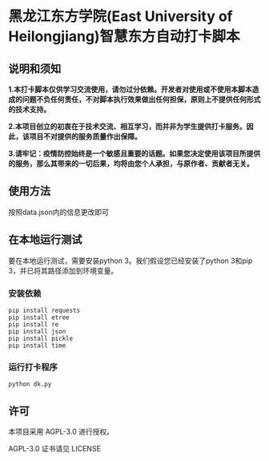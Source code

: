 # 黑龙江东方学院(East University of Heilongjiang)智慧东方自动打卡脚本

## 说明和须知

**1.本打卡脚本仅供学习交流使用，请勿过分依赖。开发者对使用或不使用本脚本造成的问题不负任何责任，不对脚本执行效果做出任何担保，原则上不提供任何形式的技术支持。**

**2.本项目创立的初衷在于技术交流、相互学习，而并非为学生提供打卡服务。因此，该项目不对提供的服务质量作出保障。**

**3.请牢记：疫情防控始终是一个敏感且重要的话题。如果您决定使用该项目所提供的服务，那么其带来的一切后果，均将由您个人承担，与原作者、贡献者无关。**

## 使用方法

按照data.json内的信息更改即可


## 在本地运行测试

要在本地运行测试，需要安装python 3。我们假设您已经安装了python 3和pip 3，并已将其路径添加到环境变量。

### 安装依赖

```shell
pip install requests
pip install etree
pip install re
pip install json
pip install pickle
pip install time
```

### 运行打卡程序

```shell
python dk.py
```



## 许可

本项目采用 AGPL-3.0 进行授权。

AGPL-3.0 证书请见 LICENSE

